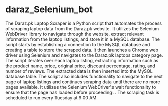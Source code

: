 # daraz_Selenium_bot
The Daraz.pk Laptop Scraper is a Python script that automates the process of scraping laptop data from the Daraz.pk website. It utilizes the Selenium WebDriver library to navigate through the website, extract relevant information from the laptop listings, and store it in a MySQL database.
The script starts by establishing a connection to the MySQL database and creating a table to store the scraped data. It then launches a Chrome web driver using Selenium and navigates to the Daraz.pk laptops category page. The script iterates over each laptop listing, extracting information such as the product name, price, original price, discount percentage, rating, and number of reviews. The extracted data is then inserted into the MySQL database table.
The script also includes functionality to navigate to the next page of laptop listings and continues scraping data until there are no more pages available. It utilizes the Selenium WebDriver's wait functionality to ensure that the page has loaded before proceeding.
. The scraping task is scheduled to run every Tuesday at 9:00 AM.
